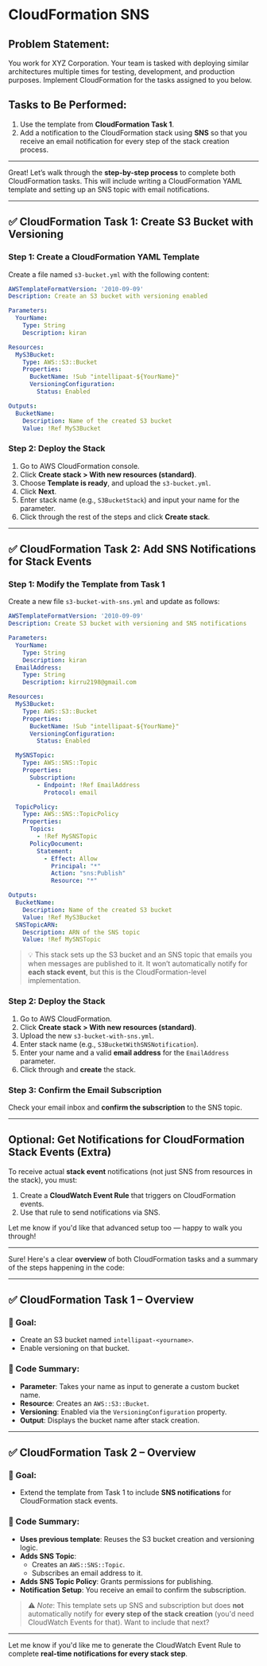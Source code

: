 # CloudFormation SNS

## Problem Statement:
You work for XYZ Corporation. Your team is tasked with deploying similar architectures multiple times for testing, development, and production purposes. Implement CloudFormation for the tasks assigned to you below.

## Tasks to Be Performed:
1. Use the template from **CloudFormation Task 1**.
2. Add a notification to the CloudFormation stack using **SNS** so that you receive an email notification for every step of the stack creation process.

--- 
Great! Let’s walk through the **step-by-step process** to complete both CloudFormation tasks. This will include writing a CloudFormation YAML template and setting up an SNS topic with email notifications.

---

## ✅ **CloudFormation Task 1: Create S3 Bucket with Versioning**

### Step 1: Create a CloudFormation YAML Template

Create a file named `s3-bucket.yml` with the following content:

```yaml
AWSTemplateFormatVersion: '2010-09-09'
Description: Create an S3 bucket with versioning enabled

Parameters:
  YourName:
    Type: String
    Description: kiran

Resources:
  MyS3Bucket:
    Type: AWS::S3::Bucket
    Properties:
      BucketName: !Sub "intellipaat-${YourName}"
      VersioningConfiguration:
        Status: Enabled

Outputs:
  BucketName:
    Description: Name of the created S3 bucket
    Value: !Ref MyS3Bucket
```

### Step 2: Deploy the Stack

1. Go to AWS CloudFormation console.
2. Click **Create stack > With new resources (standard)**.
3. Choose **Template is ready**, and upload the `s3-bucket.yml`.
4. Click **Next**.
5. Enter stack name (e.g., `S3BucketStack`) and input your name for the parameter.
6. Click through the rest of the steps and click **Create stack**.

---

## ✅ **CloudFormation Task 2: Add SNS Notifications for Stack Events**

### Step 1: Modify the Template from Task 1

Create a new file `s3-bucket-with-sns.yml` and update as follows:

```yaml
AWSTemplateFormatVersion: '2010-09-09'
Description: Create S3 bucket with versioning and SNS notifications

Parameters:
  YourName:
    Type: String
    Description: kiran
  EmailAddress:
    Type: String
    Description: kirru2198@gmail.com

Resources:
  MyS3Bucket:
    Type: AWS::S3::Bucket
    Properties:
      BucketName: !Sub "intellipaat-${YourName}"
      VersioningConfiguration:
        Status: Enabled

  MySNSTopic:
    Type: AWS::SNS::Topic
    Properties:
      Subscription:
        - Endpoint: !Ref EmailAddress
          Protocol: email

  TopicPolicy:
    Type: AWS::SNS::TopicPolicy
    Properties:
      Topics:
        - !Ref MySNSTopic
      PolicyDocument:
        Statement:
          - Effect: Allow
            Principal: "*"
            Action: "sns:Publish"
            Resource: "*"

Outputs:
  BucketName:
    Description: Name of the created S3 bucket
    Value: !Ref MyS3Bucket
  SNSTopicARN:
    Description: ARN of the SNS topic
    Value: !Ref MySNSTopic
```

> 💡 This stack sets up the S3 bucket and an SNS topic that emails you when messages are published to it. It won’t automatically notify for **each stack event**, but this is the CloudFormation-level implementation.

### Step 2: Deploy the Stack

1. Go to AWS CloudFormation.
2. Click **Create stack > With new resources (standard)**.
3. Upload the new `s3-bucket-with-sns.yml`.
4. Enter stack name (e.g., `S3BucketWithSNSNotification`).
5. Enter your name and a valid **email address** for the `EmailAddress` parameter.
6. Click through and **create** the stack.

### Step 3: Confirm the Email Subscription

Check your email inbox and **confirm the subscription** to the SNS topic.

---

## Optional: Get Notifications for CloudFormation Stack Events (Extra)

To receive actual **stack event** notifications (not just SNS from resources in the stack), you must:

1. Create a **CloudWatch Event Rule** that triggers on CloudFormation events.
2. Use that rule to send notifications via SNS.

Let me know if you'd like that advanced setup too — happy to walk you through!

---

Sure! Here's a clear **overview** of both CloudFormation tasks and a summary of the steps happening in the code:

---

## ✅ **CloudFormation Task 1 – Overview**
### 🎯 Goal:
- Create an S3 bucket named `intellipaat-<yourname>`.
- Enable versioning on that bucket.

### 🔧 Code Summary:
- **Parameter**: Takes your name as input to generate a custom bucket name.
- **Resource**: Creates an `AWS::S3::Bucket`.
- **Versioning**: Enabled via the `VersioningConfiguration` property.
- **Output**: Displays the bucket name after stack creation.

---

## ✅ **CloudFormation Task 2 – Overview**
### 🎯 Goal:
- Extend the template from Task 1 to include **SNS notifications** for CloudFormation stack events.

### 🔧 Code Summary:
- **Uses previous template**: Reuses the S3 bucket creation and versioning logic.
- **Adds SNS Topic**:
  - Creates an `AWS::SNS::Topic`.
  - Subscribes an email address to it.
- **Adds SNS Topic Policy**: Grants permissions for publishing.
- **Notification Setup**: You receive an email to confirm the subscription.
  
> ⚠️ *Note*: This template sets up SNS and subscription but does **not** automatically notify for **every step of the stack creation** (you'd need CloudWatch Events for that). Want to include that next?

---

Let me know if you'd like me to generate the CloudWatch Event Rule to complete **real-time notifications for every stack step**.
